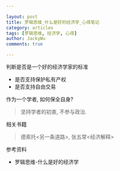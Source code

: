 ```yaml
---

layout: post
title: 罗辑思维_什么是好的经济学_心得笔记
category: articles
tags: [罗辑思维, 经济学, 心得]
author: JackyWu
comments: true

---
```


判断是否是一个好的经济学家的标准

- 是否支持保护私有产权
- 是否支持自由交易

作为一个学者, 如何保全自身?

> 坚持学者的初衷, 不参与政治.

相关书籍

> 德索托<另一条道路>, 张五常<经济解释>

参考资料

- 罗辑思维-什么是好的经济学
